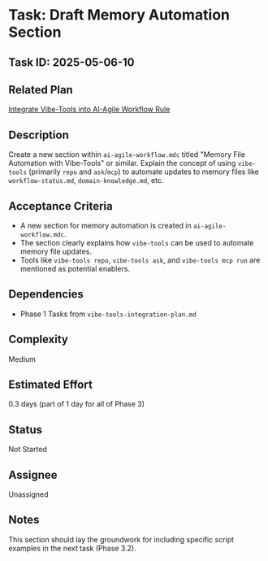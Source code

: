 # Task: Draft Memory Automation Section

## Task ID: 2025-05-06-10

## Related Plan

[Integrate Vibe-Tools into AI-Agile Workflow Rule](mdc:docs/plans/vibe-tools-integration-plan.md)

## Description

Create a new section within `ai-agile-workflow.mdc` titled "Memory File Automation with Vibe-Tools" or similar. Explain the concept of using `vibe-tools` (primarily `repo` and `ask`/`mcp`) to automate updates to memory files like `workflow-status.md`, `domain-knowledge.md`, etc.

## Acceptance Criteria

- A new section for memory automation is created in `ai-agile-workflow.mdc`.
- The section clearly explains how `vibe-tools` can be used to automate memory file updates.
- Tools like `vibe-tools repo`, `vibe-tools ask`, and `vibe-tools mcp run` are mentioned as potential enablers.

## Dependencies

- Phase 1 Tasks from `vibe-tools-integration-plan.md`

## Complexity

Medium

## Estimated Effort

0.3 days (part of 1 day for all of Phase 3)

## Status

Not Started

## Assignee

Unassigned

## Notes

This section should lay the groundwork for including specific script examples in the next task (Phase 3.2).
